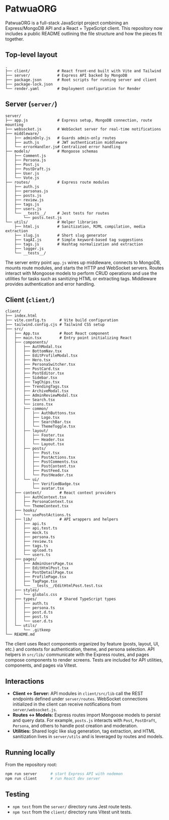 # PatwuaORG

PatwuaORG is a full-stack JavaScript project combining an Express/MongoDB API and a React + TypeScript client. This repository now includes a public README outlining the file structure and how the pieces fit together.

## Top-level layout

```
.
├── client/            # React front-end built with Vite and Tailwind
├── server/            # Express API backed by MongoDB
├── package.json       # Root scripts for running server and client
├── package-lock.json
└── render.yaml        # Deployment configuration for Render
```

## Server (`server/`)

```
server/
├── app.js             # Express setup, MongoDB connection, route mounting
├── websocket.js       # WebSocket server for real-time notifications
├── middleware/
│   ├── adminOnly.js   # Guards admin-only routes
│   ├── auth.js        # JWT authentication middleware
│   └── errorHandler.js# Centralized error handling
├── models/            # Mongoose schemas
│   ├── Comment.js
│   ├── Persona.js
│   ├── Post.js
│   ├── PostDraft.js
│   ├── User.js
│   └── Vote.js
├── routes/            # Express route modules
│   ├── auth.js
│   ├── personas.js
│   ├── posts.js
│   ├── review.js
│   ├── tags.js
│   ├── users.js
│   └── __tests__/     # Jest tests for routes
│       └── posts.test.js
└── utils/             # Helper libraries
    ├── html.js        # Sanitization, MJML compilation, media extraction
    ├── slug.js        # Short slug generator
    ├── tagAI.js       # Simple keyword-based tag suggestions
    ├── tags.js        # Hashtag normalization and extraction
    ├── logger.js
    └── __tests__/
```

The server entry point `app.js` wires up middleware, connects to MongoDB, mounts route modules, and starts the HTTP and WebSocket servers. Routes interact with Mongoose models to perform CRUD operations and use the utilities for tasks such as sanitizing HTML or extracting tags. Middleware provides authentication and error handling.

## Client (`client/`)

```
client/
├── index.html
├── vite.config.ts      # Vite build configuration
├── tailwind.config.cjs # Tailwind CSS setup
├── src/
│   ├── App.tsx         # Root React component
│   ├── main.tsx        # Entry point initializing React
│   ├── components/
│   │   ├── AuthModal.tsx
│   │   ├── BottomNav.tsx
│   │   ├── EditProfileModal.tsx
│   │   ├── Hero.tsx
│   │   ├── PersonaSwitcher.tsx
│   │   ├── PostCard.tsx
│   │   ├── PostEditor.tsx
│   │   ├── Sidebar.tsx
│   │   ├── TagChips.tsx
│   │   ├── TrendingTags.tsx
│   │   ├── ArchiveModal.tsx
│   │   ├── AdminReviewModal.tsx
│   │   ├── Search.tsx
│   │   └── icons.tsx
│   │   ├── common/
│   │   │   ├── AuthButtons.tsx
│   │   │   ├── Logo.tsx
│   │   │   ├── SearchBar.tsx
│   │   │   └── ThemeToggle.tsx
│   │   ├── layout/
│   │   │   ├── Footer.tsx
│   │   │   ├── Header.tsx
│   │   │   └── Layout.tsx
│   │   ├── posts/
│   │   │   ├── Post.tsx
│   │   │   ├── PostActions.tsx
│   │   │   ├── PostComments.tsx
│   │   │   ├── PostContent.tsx
│   │   │   ├── PostFeed.tsx
│   │   │   └── PostHeader.tsx
│   │   └── ui/
│   │       ├── VerifiedBadge.tsx
│   │       └── avatar.tsx
│   ├── context/        # React context providers
│   │   ├── AuthContext.tsx
│   │   ├── PersonaContext.tsx
│   │   └── ThemeContext.tsx
│   ├── hooks/
│   │   └── usePostActions.ts
│   ├── lib/            # API wrappers and helpers
│   │   ├── api.ts
│   │   ├── api.test.ts
│   │   ├── mock.ts
│   │   ├── persona.ts
│   │   ├── review.ts
│   │   ├── tags.ts
│   │   ├── upload.ts
│   │   └── users.ts
│   ├── pages/
│   │   ├── AdminUsersPage.tsx
│   │   ├── EditHtmlPost.tsx
│   │   ├── PostDetailPage.tsx
│   │   ├── ProfilePage.tsx
│   │   ├── TagPage.tsx
│   │   └── __tests__/EditHtmlPost.test.tsx
│   ├── styles/
│   │   └── globals.css
│   ├── types/          # Shared TypeScript types
│   │   ├── auth.ts
│   │   ├── persona.ts
│   │   ├── post.d.ts
│   │   ├── post.ts
│   │   └── user.d.ts
│   └── utils/
│       └── .gitkeep
└── README.md
```

The client uses React components organized by feature (posts, layout, UI, etc.) and contexts for authentication, theme, and persona selection. API helpers in `src/lib/` communicate with the Express routes, and pages compose components to render screens. Tests are included for API utilities, components, and pages via Vitest.

## Interactions

- **Client ↔ Server:** API modules in `client/src/lib` call the REST endpoints defined under `server/routes`. WebSocket connections initialized in the client can receive notifications from `server/websocket.js`.
- **Routes ↔ Models:** Express routes import Mongoose models to persist and query data. For example, `posts.js` interacts with `Post`, `PostDraft`, `Persona`, and others to handle post creation and moderation.
- **Utilities:** Shared logic like slug generation, tag extraction, and HTML sanitization lives in `server/utils` and is leveraged by routes and models.

## Running locally

From the repository root:

```bash
npm run server      # start Express API with nodemon
npm run client      # run React dev server
```

## Testing

- `npm test` from the `server/` directory runs Jest route tests.
- `npm test` from the `client/` directory runs Vitest unit tests.
